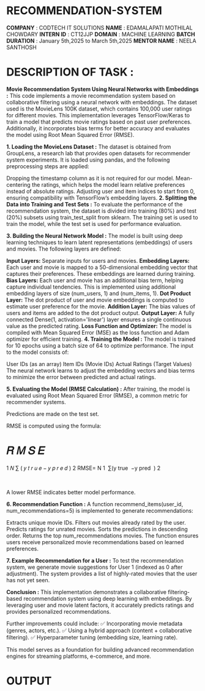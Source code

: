 # RECOMMENDATION-SYSTEM
**COMPANY**        : CODTECH IT SOLUTIONS
**NAME**           : EDAMALAPATI MOTHILAL CHOWDARY
**INTERN ID**      : CT12JJP
**DOMAIN**         : MACHINE LEARNING
**BATCH DURATION** : January 5th,2025 to March 5th,2025
**MENTOR NAME**    : NEELA SANTHOSH

# DESCRIPTION OF TASK :
**Movie Recommendation System Using Neural Networks with Embeddings :**
This code implements a movie recommendation system based on collaborative filtering using a neural network with embeddings. The dataset used is the MovieLens 100K dataset, which contains 100,000 user ratings for different movies. This implementation leverages TensorFlow/Keras to train a model that predicts movie ratings based on past user preferences. Additionally, it incorporates bias terms for better accuracy and evaluates the model using Root Mean Squared Error (RMSE).

**1. Loading the MovieLens Dataset :**
The dataset is obtained from GroupLens, a research lab that provides open datasets for recommender system experiments. It is loaded using pandas, and the following preprocessing steps are applied:

Dropping the timestamp column as it is not required for our model.
Mean-centering the ratings, which helps the model learn relative preferences instead of absolute ratings.
Adjusting user and item indices to start from 0, ensuring compatibility with TensorFlow’s embedding layers.
**2. Splitting the Data into Training and Test Sets :**
To evaluate the performance of the recommendation system, the dataset is divided into training (80%) and test (20%) subsets using train_test_split from sklearn. The training set is used to train the model, while the test set is used for performance evaluation.

**3. Building the Neural Network Model :**
The model is built using deep learning techniques to learn latent representations (embeddings) of users and movies. The following layers are defined:

**Input Layers:** Separate inputs for users and movies.
**Embedding Layers:**
Each user and movie is mapped to a 50-dimensional embedding vector that captures their preferences.
These embeddings are learned during training.
**Bias Layers:**
Each user and movie has an additional bias term, helping capture individual tendencies.
This is implemented using additional embedding layers of size (num_users, 1) and (num_items, 1).
**Dot Product Layer:**
The dot product of user and movie embeddings is computed to estimate user preference for the movie.
**Addition Layer:**
The bias values of users and items are added to the dot product output.
**Output Layer:**
A fully connected Dense(1, activation='linear') layer ensures a single continuous value as the predicted rating.
**Loss Function and Optimizer:**
The model is compiled with Mean Squared Error (MSE) as the loss function and Adam optimizer for efficient training.
**4. Training the Model :**
The model is trained for 10 epochs using a batch size of 64 to optimize performance. The input to the model consists of:

User IDs (as an array)
Item IDs (Movie IDs)
Actual Ratings (Target Values)
The neural network learns to adjust the embedding vectors and bias terms to minimize the error between predicted and actual ratings.

**5. Evaluating the Model (RMSE Calculation) :**
After training, the model is evaluated using Root Mean Squared Error (RMSE), a common metric for recommender systems.

Predictions are made on the test set.

RMSE is computed using the formula:

𝑅
𝑀
𝑆
𝐸
=
1
𝑁
∑
(
𝑦
𝑡
𝑟
𝑢
𝑒
−
𝑦
𝑝
𝑟
𝑒
𝑑
)
2
RMSE= 
N
1
​
 ∑(y 
true
​
 −y 
pred
​
 ) 
2
 
​
 
A lower RMSE indicates better model performance.

**6. Recommendation Function :**
A function recommend_items(user_id, num_recommendations=5) is implemented to generate recommendations:

Extracts unique movie IDs.
Filters out movies already rated by the user.
Predicts ratings for unrated movies.
Sorts the predictions in descending order.
Returns the top num_recommendations movies.
The function ensures users receive personalized movie recommendations based on learned preferences.

**7. Example Recommendation for a User :**
To test the recommendation system, we generate movie suggestions for User 1 (indexed as 0 after adjustment). The system provides a list of highly-rated movies that the user has not yet seen.

**Conclusion :**
This implementation demonstrates a collaborative filtering-based recommendation system using deep learning with embeddings. By leveraging user and movie latent factors, it accurately predicts ratings and provides personalized recommendations.

Further improvements could include:
✅ Incorporating movie metadata (genres, actors, etc.).
✅ Using a hybrid approach (content + collaborative filtering).
✅ Hyperparameter tuning (embedding size, learning rate).

This model serves as a foundation for building advanced recommendation engines for streaming platforms, e-commerce, and more.

# OUTPUT
